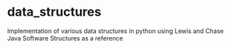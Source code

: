 # data_structures
Implementation of various data structures in python using Lewis and Chase Java Software Structures as a reference
